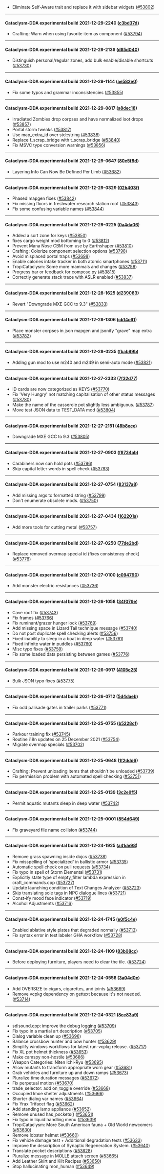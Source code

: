 * Eliminate Self-Aware trait and replace it with sidebar widgets ([#53802](https://github.com/CleverRaven/Cataclysm-DDA/pull/53802))

---

#### Cataclysm-DDA experimental build 2021-12-29-2240 ([c3bd37d](https://github.com/CleverRaven/Cataclysm-DDA/releases/tag/cdda-experimental-2021-12-29-2240))

* Crafting: Warn when using favorite item as component ([#53794](https://github.com/CleverRaven/Cataclysm-DDA/pull/53794))

---

#### Cataclysm-DDA experimental build 2021-12-29-2136 ([d85d040](https://github.com/CleverRaven/Cataclysm-DDA/releases/tag/cdda-experimental-2021-12-29-2136))

* Distinguish personal/regular zones, add bulk enable/disable shortcuts ([#53730](https://github.com/CleverRaven/Cataclysm-DDA/pull/53730))

---

#### Cataclysm-DDA experimental build 2021-12-29-1144 ([ae582e0](https://github.com/CleverRaven/Cataclysm-DDA/releases/tag/cdda-experimental-2021-12-29-1144))

* Fix some typos and grammar inconsistencies ([#53855](https://github.com/CleverRaven/Cataclysm-DDA/pull/53855))

---

#### Cataclysm-DDA experimental build 2021-12-29-0817 ([a8dec18](https://github.com/CleverRaven/Cataclysm-DDA/releases/tag/cdda-experimental-2021-12-29-0817))

* Irradiated Zombies drop corpses and have normalized loot drops ([#53857](https://github.com/CleverRaven/Cataclysm-DDA/pull/53857))
* Portal storm tweaks ([#53817](https://github.com/CleverRaven/Cataclysm-DDA/pull/53817))
* Use map_extra_id over std::string ([#53838](https://github.com/CleverRaven/Cataclysm-DDA/pull/53838))
* Replace f_scrap_bridge with t_scrap_bridge ([#53840](https://github.com/CleverRaven/Cataclysm-DDA/pull/53840))
* Fix MSVC type conversion warnings ([#53856](https://github.com/CleverRaven/Cataclysm-DDA/pull/53856))

---

#### Cataclysm-DDA experimental build 2021-12-29-0647 ([80c5f8d](https://github.com/CleverRaven/Cataclysm-DDA/releases/tag/cdda-experimental-2021-12-29-0647))

* Layering Info Can Now Be Defined Per Limb ([#53682](https://github.com/CleverRaven/Cataclysm-DDA/pull/53682))

---

#### Cataclysm-DDA experimental build 2021-12-29-0329 ([02b403f](https://github.com/CleverRaven/Cataclysm-DDA/releases/tag/cdda-experimental-2021-12-29-0329))

* Phased mapgen fixes ([#53842](https://github.com/CleverRaven/Cataclysm-DDA/pull/53842))
* Fix missing floors in freshwater research station roof ([#53843](https://github.com/CleverRaven/Cataclysm-DDA/pull/53843))
* Fix some confusing variable names ([#53844](https://github.com/CleverRaven/Cataclysm-DDA/pull/53844))

---

#### Cataclysm-DDA experimental build 2021-12-29-0225 ([0a4da06](https://github.com/CleverRaven/Cataclysm-DDA/releases/tag/cdda-experimental-2021-12-29-0225))

* Added a sort zone for keys ([#53850](https://github.com/CleverRaven/Cataclysm-DDA/pull/53850))
* fixes cargo weight mod bottoming to 0 ([#53812](https://github.com/CleverRaven/Cataclysm-DDA/pull/53812))
* Prevent Mana Nose CBM from use by Earthshaper ([#53810](https://github.com/CleverRaven/Cataclysm-DDA/pull/53810))
* Crafting: Colorize component selection options ([#53798](https://github.com/CleverRaven/Cataclysm-DDA/pull/53798))
* Avoid misplaced portal traps ([#53698](https://github.com/CleverRaven/Cataclysm-DDA/pull/53698))
* Enable calories intake tracker in both atomic smartphones ([#53711](https://github.com/CleverRaven/Cataclysm-DDA/pull/53711))
* TropiCataclysm: Some more mammals and changes ([#53758](https://github.com/CleverRaven/Cataclysm-DDA/pull/53758))
* Progress bar or feedback for compose.py ([#53815](https://github.com/CleverRaven/Cataclysm-DDA/pull/53815))
* Correctly generate stack trace with ASLR enabled ([#53837](https://github.com/CleverRaven/Cataclysm-DDA/pull/53837))

---

#### Cataclysm-DDA experimental build 2021-12-28-1625 ([d239083](https://github.com/CleverRaven/Cataclysm-DDA/releases/tag/cdda-experimental-2021-12-28-1625))

* Revert "Downgrade MXE GCC to 9.3" ([#53833](https://github.com/CleverRaven/Cataclysm-DDA/pull/53833))

---

#### Cataclysm-DDA experimental build 2021-12-28-1306 ([cb14c61](https://github.com/CleverRaven/Cataclysm-DDA/releases/tag/cdda-experimental-2021-12-28-1306))

* Place monster corpses in json mapgen and jsonify "grave" map extra ([#53782](https://github.com/CleverRaven/Cataclysm-DDA/pull/53782))

---

#### Cataclysm-DDA experimental build 2021-12-28-0235 ([fbab99b](https://github.com/CleverRaven/Cataclysm-DDA/releases/tag/cdda-experimental-2021-12-28-0235))

* Adding gun mod to use m240 and m249 in semi-auto mode ([#53821](https://github.com/CleverRaven/Cataclysm-DDA/pull/53821))

---

#### Cataclysm-DDA experimental build 2021-12-27-2333 ([7f32d77](https://github.com/CleverRaven/Cataclysm-DDA/releases/tag/cdda-experimental-2021-12-27-2333))

* ID cards are now categorized as KEYS ([#53770](https://github.com/CleverRaven/Cataclysm-DDA/pull/53770))
* Fix 'Very Hungry' not matching capitalisation of other status messages ([#53780](https://github.com/CleverRaven/Cataclysm-DDA/pull/53780))
* Make the name of the casserole pot slightly less ambiguous. ([#53787](https://github.com/CleverRaven/Cataclysm-DDA/pull/53787))
* Move test JSON data to TEST_DATA mod ([#53804](https://github.com/CleverRaven/Cataclysm-DDA/pull/53804))

---

#### Cataclysm-DDA experimental build 2021-12-27-2151 ([48b8ece](https://github.com/CleverRaven/Cataclysm-DDA/releases/tag/cdda-experimental-2021-12-27-2151))

* Downgrade MXE GCC to 9.3 ([#53805](https://github.com/CleverRaven/Cataclysm-DDA/pull/53805))

---

#### Cataclysm-DDA experimental build 2021-12-27-0903 ([f8734ab](https://github.com/CleverRaven/Cataclysm-DDA/releases/tag/cdda-experimental-2021-12-27-0903))

* Carabiners now can hold pots ([#53786](https://github.com/CleverRaven/Cataclysm-DDA/pull/53786))
* Skip capital letter words in spell check ([#53783](https://github.com/CleverRaven/Cataclysm-DDA/pull/53783))

---

#### Cataclysm-DDA experimental build 2021-12-27-0754 ([83137a8](https://github.com/CleverRaven/Cataclysm-DDA/releases/tag/cdda-experimental-2021-12-27-0754))

* Add missing args to formatted string ([#53799](https://github.com/CleverRaven/Cataclysm-DDA/pull/53799))
* Don't enumerate obsolete mods. ([#53750](https://github.com/CleverRaven/Cataclysm-DDA/pull/53750))

---

#### Cataclysm-DDA experimental build 2021-12-27-0434 ([162201a](https://github.com/CleverRaven/Cataclysm-DDA/releases/tag/cdda-experimental-2021-12-27-0434))

* Add more tools for cutting metal ([#53757](https://github.com/CleverRaven/Cataclysm-DDA/pull/53757))

---

#### Cataclysm-DDA experimental build 2021-12-27-0250 ([77de2bd](https://github.com/CleverRaven/Cataclysm-DDA/releases/tag/cdda-experimental-2021-12-27-0250))

* Replace removed overmap special id (fixes consistency check) ([#53778](https://github.com/CleverRaven/Cataclysm-DDA/pull/53778))

---

#### Cataclysm-DDA experimental build 2021-12-27-0100 ([c094790](https://github.com/CleverRaven/Cataclysm-DDA/releases/tag/cdda-experimental-2021-12-27-0100))

* Add monster electric resistances ([#53736](https://github.com/CleverRaven/Cataclysm-DDA/pull/53736))

---

#### Cataclysm-DDA experimental build 2021-12-26-1058 ([34f079e](https://github.com/CleverRaven/Cataclysm-DDA/releases/tag/cdda-experimental-2021-12-26-1058))

* Cave roof fix ([#53743](https://github.com/CleverRaven/Cataclysm-DDA/pull/53743))
* Fix frames ([#53766](https://github.com/CleverRaven/Cataclysm-DDA/pull/53766))
* Fix ruminant/grazer hunger lock ([#53769](https://github.com/CleverRaven/Cataclysm-DDA/pull/53769))
* Add missing space in Lizard Tail technique message ([#53740](https://github.com/CleverRaven/Cataclysm-DDA/pull/53740))
* Do not post duplicate spell checking alerts ([#53756](https://github.com/CleverRaven/Cataclysm-DDA/pull/53756))
* Fixed inability to sleep in a boat in deep water ([#53761](https://github.com/CleverRaven/Cataclysm-DDA/pull/53761))
* Fixed infinite water in puddles ([#53760](https://github.com/CleverRaven/Cataclysm-DDA/pull/53760))
* Misc typo fixes ([#53759](https://github.com/CleverRaven/Cataclysm-DDA/pull/53759))
* Fix some loaded data persisting between games ([#53776](https://github.com/CleverRaven/Cataclysm-DDA/pull/53776))

---

#### Cataclysm-DDA experimental build 2021-12-26-0917 ([4105c25](https://github.com/CleverRaven/Cataclysm-DDA/releases/tag/cdda-experimental-2021-12-26-0917))

* Bulk JSON typo fixes ([#53775](https://github.com/CleverRaven/Cataclysm-DDA/pull/53775))

---

#### Cataclysm-DDA experimental build 2021-12-26-0712 ([5d4daeb](https://github.com/CleverRaven/Cataclysm-DDA/releases/tag/cdda-experimental-2021-12-26-0712))

* Fix odd palisade gates in trailer parks ([#53771](https://github.com/CleverRaven/Cataclysm-DDA/pull/53771))

---

#### Cataclysm-DDA experimental build 2021-12-25-0755 ([b5228cf](https://github.com/CleverRaven/Cataclysm-DDA/releases/tag/cdda-experimental-2021-12-25-0755))

* Parkour training fix ([#53745](https://github.com/CleverRaven/Cataclysm-DDA/pull/53745))
* Routine i18n updates on 25 December 2021 ([#53754](https://github.com/CleverRaven/Cataclysm-DDA/pull/53754))
* Migrate overmap specials ([#53702](https://github.com/CleverRaven/Cataclysm-DDA/pull/53702))

---

#### Cataclysm-DDA experimental build 2021-12-25-0648 ([1f2ddd6](https://github.com/CleverRaven/Cataclysm-DDA/releases/tag/cdda-experimental-2021-12-25-0648))

* Crafting: Prevent unloading items that shouldn't be unloaded ([#53739](https://github.com/CleverRaven/Cataclysm-DDA/pull/53739))
* Fix permission problem with automated spell checking ([#53751](https://github.com/CleverRaven/Cataclysm-DDA/pull/53751))

---

#### Cataclysm-DDA experimental build 2021-12-25-0139 ([3c2e9f5](https://github.com/CleverRaven/Cataclysm-DDA/releases/tag/cdda-experimental-2021-12-25-0139))

* Permit aquatic mutants sleep in deep water ([#53742](https://github.com/CleverRaven/Cataclysm-DDA/pull/53742))

---

#### Cataclysm-DDA experimental build 2021-12-25-0001 ([854d649](https://github.com/CleverRaven/Cataclysm-DDA/releases/tag/cdda-experimental-2021-12-25-0001))

* Fix graveyard file name collision ([#53744](https://github.com/CleverRaven/Cataclysm-DDA/pull/53744))

---

#### Cataclysm-DDA experimental build 2021-12-24-1925 ([a41de98](https://github.com/CleverRaven/Cataclysm-DDA/releases/tag/cdda-experimental-2021-12-24-1925))

* Remove grass spawning inside dojos ([#53738](https://github.com/CleverRaven/Cataclysm-DDA/pull/53738))
* Fix misspelling of 'specialized' in ballistic armor ([#53735](https://github.com/CleverRaven/Cataclysm-DDA/pull/53735))
* Automatic spell check on pull requests ([#53734](https://github.com/CleverRaven/Cataclysm-DDA/pull/53734))
* Fix typo in spell of Storm Elemental ([#53731](https://github.com/CleverRaven/Cataclysm-DDA/pull/53731))
* Explicitly state type of empty_filter lambda expression in craft_commands.cpp ([#53727](https://github.com/CleverRaven/Cataclysm-DDA/pull/53727))
* Update launching condition of Text Changes Analyzer ([#53723](https://github.com/CleverRaven/Cataclysm-DDA/pull/53723))
* Skip translating sole tags in NPC dialogue lines ([#53721](https://github.com/CleverRaven/Cataclysm-DDA/pull/53721))
* Const-ify mood face indicator ([#53719](https://github.com/CleverRaven/Cataclysm-DDA/pull/53719))
* Alcohol Adjustments ([#53716](https://github.com/CleverRaven/Cataclysm-DDA/pull/53716))

---

#### Cataclysm-DDA experimental build 2021-12-24-1745 ([e0f5c4e](https://github.com/CleverRaven/Cataclysm-DDA/releases/tag/cdda-experimental-2021-12-24-1745))

* Enabled ablative style plates that degraded normally ([#53713](https://github.com/CleverRaven/Cataclysm-DDA/pull/53713))
* Fix syntax error in test labeler GHA workflow ([#53728](https://github.com/CleverRaven/Cataclysm-DDA/pull/53728))

---

#### Cataclysm-DDA experimental build 2021-12-24-1109 ([83b08cc](https://github.com/CleverRaven/Cataclysm-DDA/releases/tag/cdda-experimental-2021-12-24-1109))

* Before deploying furniture, players need to clear the tile. ([#53724](https://github.com/CleverRaven/Cataclysm-DDA/pull/53724))

---

#### Cataclysm-DDA experimental build 2021-12-24-0558 ([3a04d0e](https://github.com/CleverRaven/Cataclysm-DDA/releases/tag/cdda-experimental-2021-12-24-0558))

* Add OVERSIZE to cigars, cigarettes, and joints ([#53669](https://github.com/CleverRaven/Cataclysm-DDA/pull/53669))
* Remove vcpkg dependency on gettext because it's not needed. ([#53714](https://github.com/CleverRaven/Cataclysm-DDA/pull/53714))

---

#### Cataclysm-DDA experimental build 2021-12-24-0321 ([8ce83a9](https://github.com/CleverRaven/Cataclysm-DDA/releases/tag/cdda-experimental-2021-12-24-0321))

* sdlsound.cpp: improve the debug logging ([#53709](https://github.com/CleverRaven/Cataclysm-DDA/pull/53709))
* Fix typo in a martial art description ([#53705](https://github.com/CleverRaven/Cataclysm-DDA/pull/53705))
* Dialog variable clean up ([#53696](https://github.com/CleverRaven/Cataclysm-DDA/pull/53696))
* Balance crossbow hunter and bow hunter ([#53629](https://github.com/CleverRaven/Cataclysm-DDA/pull/53629))
* Simplify windows workflows for latest run-vcpkg release. ([#53717](https://github.com/CleverRaven/Cataclysm-DDA/pull/53717))
* Fix XL pot helmet thickness ([#53653](https://github.com/CleverRaven/Cataclysm-DDA/pull/53653))
* Make camspy non-hostile ([#53686](https://github.com/CleverRaven/Cataclysm-DDA/pull/53686))
* Weapon Categories: Niten Ichi-Ryu ([#53695](https://github.com/CleverRaven/Cataclysm-DDA/pull/53695))
* Allow mutants to transform appropriate worn gear ([#53681](https://github.com/CleverRaven/Cataclysm-DDA/pull/53681))
* Grab vehicles and furniture up and down ramps ([#53673](https://github.com/CleverRaven/Cataclysm-DDA/pull/53673))
* Pluralize time duration messages ([#53672](https://github.com/CleverRaven/Cataclysm-DDA/pull/53672))
* Fix perpetual motion ([#53670](https://github.com/CleverRaven/Cataclysm-DDA/pull/53670))
* trade_selector: add on_toggle override ([#53668](https://github.com/CleverRaven/Cataclysm-DDA/pull/53668))
* Occupied lmoe shelter adjustments ([#53666](https://github.com/CleverRaven/Cataclysm-DDA/pull/53666))
* Shorter dialog var names ([#53664](https://github.com/CleverRaven/Cataclysm-DDA/pull/53664))
* Fix Yrax Trifacet flag ([#53662](https://github.com/CleverRaven/Cataclysm-DDA/pull/53662))
* Add standing lamp appliance ([#53652](https://github.com/CleverRaven/Cataclysm-DDA/pull/53652))
* Remove unused has_pockets() ([#53651](https://github.com/CleverRaven/Cataclysm-DDA/pull/53651))
* Fix typo in liquid handling menu ([#53639](https://github.com/CleverRaven/Cataclysm-DDA/pull/53639))
* TropiCataclysm: More South American fauna + Old World newcomers ([#53630](https://github.com/CleverRaven/Cataclysm-DDA/pull/53630))
* Remove lobster helmet ([#53660](https://github.com/CleverRaven/Cataclysm-DDA/pull/53660))
* Fix vehicle damage test + Additional degradation tests ([#53633](https://github.com/CleverRaven/Cataclysm-DDA/pull/53633))
* Improve the description of Synaptic Regeneration System. ([#53640](https://github.com/CleverRaven/Cataclysm-DDA/pull/53640))
* Translate pocket descriptions ([#53628](https://github.com/CleverRaven/Cataclysm-DDA/pull/53628))
* Pluralize message in MOLLE attach screen ([#53665](https://github.com/CleverRaven/Cataclysm-DDA/pull/53665))
* Add Leather Skirt and Kilt Recipes ([#53650](https://github.com/CleverRaven/Cataclysm-DDA/pull/53650))
* Stop hallucinating mon_human ([#53649](https://github.com/CleverRaven/Cataclysm-DDA/pull/53649))
